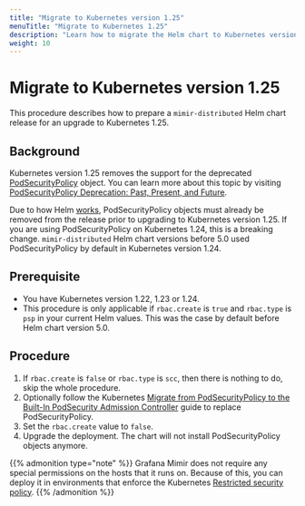 ```yaml
---
title: "Migrate to Kubernetes version 1.25"
menuTitle: "Migrate to Kubernetes 1.25"
description: "Learn how to migrate the Helm chart to Kubernetes version 1.25"
weight: 10
---
```


# Migrate to Kubernetes version 1.25

This procedure describes how to prepare a `mimir-distributed` Helm chart release for an upgrade to Kubernetes 1.25.

## Background

Kubernetes version 1.25 removes the support for the deprecated [PodSecurityPolicy](https://kubernetes.io/docs/concepts/security/pod-security-policy/) object. You can learn more about this topic by visiting [PodSecurityPolicy Deprecation: Past, Present, and Future](https://kubernetes.io/blog/2021/04/06/podsecuritypolicy-deprecation-past-present-and-future/).

Due to how Helm [works](https://helm.sh/docs/topics/kubernetes_apis/), PodSecurityPolicy objects must already be removed from the release prior to upgrading to Kubernetes version 1.25. If you are using PodSecurityPolicy on Kubernetes 1.24, this is a breaking change. `mimir-distributed` Helm chart versions before 5.0 used PodSecurityPolicy by default in Kubernetes version 1.24.

## Prerequisite

- You have Kubernetes version 1.22, 1.23 or 1.24.
- This procedure is only applicable if `rbac.create` is `true` and `rbac.type` is `psp` in your current Helm values. This was the case by default before Helm chart version 5.0.

## Procedure

1. If `rbac.create` is `false` or `rbac.type` is `scc`, then there is nothing to do, skip the whole procedure.
1. Optionally follow the Kubernetes [Migrate from PodSecurityPolicy to the Built-In PodSecurity Admission Controller](https://kubernetes.io/docs/tasks/configure-pod-container/migrate-from-psp/) guide to replace PodSecurityPolicy.
1. Set the `rbac.create` value to `false`.
1. Upgrade the deployment. The chart will not install PodSecurityPolicy objects anymore.

{{% admonition type="note" %}}
Grafana Mimir does not require any special permissions on the hosts that it
runs on. Because of this, you can deploy it in environments that enforce the
Kubernetes [Restricted security policy](https://kubernetes.io/docs/concepts/security/pod-security-standards/).
{{% /admonition %}}